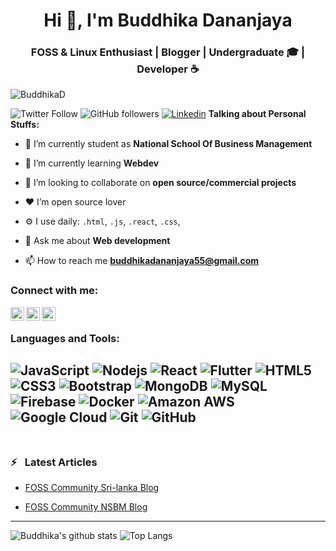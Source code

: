 <h1 align="center">Hi 👋, I'm Buddhika Dananjaya</h1>
<h3 align="center">FOSS & Linux Enthusiast | Blogger | Undergraduate 🎓 | Developer ☕</h3>

<p align="left"> <img src="https://komarev.com/ghpvc/?username=BuddhikaD&color=brightgreen" alt="BuddhikaD" /> </p>

![Twitter Follow](https://img.shields.io/twitter/follow/BuddhikaDanan16?color=1DA1F2&label=Followers&logo=twitter&style=for-the-badge)
![GitHub followers](https://img.shields.io/github/followers/BuddhikaD?logo=GitHub&style=for-the-badge)
[![Linkedin](https://img.shields.io/badge/-CONNECT-blue?style=for-the-badge&logo=Linkedin&link=https://www.linkedin.com/in/buddhika-dananjaya-731791182/)](https://www.linkedin.com/in/buddhika-dananjaya-731791182/)
**Talking about Personal Stuffs:**

- 🔭 I’m currently student as **National School Of Business Management**

- 🌱 I’m currently learning **Webdev**

- 👯 I’m looking to collaborate on **open source/commercial projects**

- ❤ I’m open source lover

- ⚙️ I use daily: `.html`, `.js`, `.react`, `.css`,

- 💬 Ask me about **Web development**

- 📫 How to reach me **buddhikadananjaya55@gmail.com**

### Connect with me:

<a href="https://twitter.com/buddhikadanan16" target="blank"><img align="left"
src="https://cdn.jsdelivr.net/npm/simple-icons@3.0.1/icons/twitter.svg" alt="buddhikadanan16"
width="22px" /></a>
<a href="https://linkedin.com/in/buddhika-dananjaya-731791182/" target="blank"><img align="left"
src="https://cdn.jsdelivr.net/npm/simple-icons@3.0.1/icons/linkedin.svg" alt="buddhika-dananjaya-731791182/"
width="22px" /></a>
<a href="https://instagram.com/_.buddhi._" target="blank"><img align="left"
src="https://cdn.jsdelivr.net/npm/simple-icons@3.0.1/icons/instagram.svg" alt="_.buddhi._"
width="22px" /></a>
<br />

### Languages and Tools:
![JavaScript](https://img.shields.io/badge/-JavaScript-black?style=flat-square&logo=javascript)
![Nodejs](https://img.shields.io/badge/-Nodejs-black?style=flat-square&logo=Node.js)
![React](https://img.shields.io/badge/-React-black?style=flat-square&logo=react)
![Flutter](https://img.shields.io/badge/-Flutter-02569B?style=flat-square&logo=flutter)
![HTML5](https://img.shields.io/badge/-HTML5-E34F26?style=flat-square&logo=html5&logoColor=white)
![CSS3](https://img.shields.io/badge/-CSS3-1572B6?style=flat-square&logo=css3)
![Bootstrap](https://img.shields.io/badge/-Bootstrap-563D7C?style=flat-square&logo=bootstrap)
![MongoDB](https://img.shields.io/badge/-MongoDB-black?style=flat-square&logo=mongodb)
![MySQL](https://img.shields.io/badge/-MySQL-black?style=flat-square&logo=mysql)
![Firebase](https://img.shields.io/badge/Firebase-007ACC?style=flat-square&logo=firebase)
![Docker](https://img.shields.io/badge/-Docker-black?style=flat-square&logo=docker)
![Amazon AWS](https://img.shields.io/badge/Amazon%20AWS-232F3E?style=flat-square&logo=amazon-aws)
![Google Cloud](https://img.shields.io/badge/Google%20Cloud-black?style=flat-square&logo=google-cloud)
![Git](https://img.shields.io/badge/-Git-black?style=flat-square&logo=git)
![GitHub](https://img.shields.io/badge/-GitHub-181717?style=flat-square&logo=github)
<br />
<br />
---
### ⚡ &ensp;Latest Articles
<!-- FOSSLK -->
- [FOSS Community Sri-lanka Blog](https://blog.foss.lk/author/buddhika/)
<!-- FOSSLK -->
<!-- FOSSNSBM -->
- [FOSS Community NSBM Blog](https://fossnsbm.org/author/buddhika/)
<!-- FOSSNSBM -->
---
![Buddhika's github stats](https://github-readme-stats.vercel.app/api?username=BuddhikaD&layout=compact&langs_count=8&theme=dark)
![Top Langs](https://github-readme-stats.vercel.app/api/top-langs/?username=BuddhikaD&layout=compact&langs_count=8&theme=dark)
